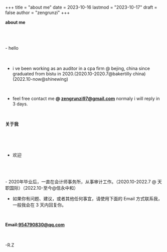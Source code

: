 +++
title = "about me"
date = 2023-10-16
lastmod = "2023-10-17"
draft = false
author = "zengrunzi"
+++

**about me**

<br/>
<br/>
<br/>
- hello   
<br/>
<br/>
<br/>


- i ve been working as an auditor in a cpa firm @ bejing, china since graduated from bistu in 2020.(2020.10-2020.7@bakertilly china)(2022.10-now@shinewing)
<br/>


- feel free contact me **@ zengrunzi97@gmail.com** normaly i will reply in 3 days.
<br/>



**关于我**

<br/>
<br/>
<br/>


- 欢迎  
<br/>
<br/>
<br/>
- 2020年毕业后，一直在会计师事务所，从事审计工作。（2020.10-2022.7 @ 天职国际）（2022.10-至今@信永中和）
<br/>


- 如果你有问题、建议，或者其他任何事宜，请使用下面的 Email 方式联系我，一般我会在 3 天内回复你。

<br/>

**Email:954790830@qq.com**
<br/>
<br/>
<br/>
        
-R.Z








